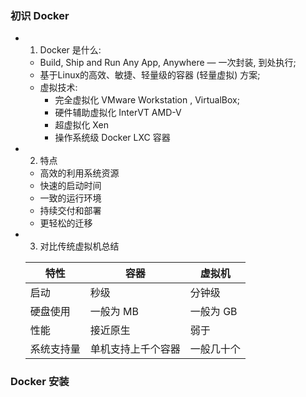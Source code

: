 ### 初识 Docker
+ 1. Docker 是什么: 
    - Build, Ship and Run Any App, Anywhere — 一次封装, 到处执行;
    - 基于Linux的高效、敏捷、轻量级的容器 (轻量虚拟) 方案;
    - 虚拟技术:
        - 完全虚拟化 VMware Workstation , VirtualBox;
        - 硬件辅助虚拟化 InterVT AMD-V
        - 超虚拟化 Xen
        - 操作系统级 Docker LXC 容器
        

+ 2. 特点
    - 高效的利用系统资源
    - 快速的启动时间
    - 一致的运行环境
    - 持续交付和部署
    - 更轻松的迁移

+ 3. 对比传统虚拟机总结

    <table>
        <thead>
            <tr>
                <th>特性</th>
                <th>容器</th>
                <th>虚拟机</th>
            </tr>
        </thead>
        <tbody>
            <tr>
                <td>启动</td>
                <td>秒级</td>
                <td>分钟级</td>
            </tr>
            <tr>
                <td>硬盘使用</td>
                <td>一般为  MB</td>
                <td>一般为  GB</td>
            </tr>
            <tr>
                <td>性能</td>
                <td>接近原生</td>
                <td>弱于</td>
            </tr>
            <tr>
                <td>系统支持量</td>
                <td>单机支持上千个容器</td>
                <td>一般几十个</td>
            </tr>
        </tbody>
    </table>

### Docker 安装




